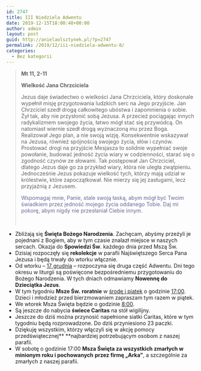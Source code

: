 ```yaml
---
id: 2747
title: III Niedziela Adwentu
date: 2019-12-15T18:00:48+00:00
author: admin
layout: post
guid: http://anielaolsztynek.pl/?p=2747
permalink: /2019/12/iii-niedziela-adwentu-8/
categories:
  - Bez kategorii
---
```

> **Mt 11, 2-11**
> 
> **Wielkość Jana Chrzciciela**
> 
> Jezus daje świadectwo o wielkości Jana Chrzciciela, który doskonale wypełnił misję przygotowania ludzkich serc na Jego przyjście. Jan Chrzciciel szedł drogą całkowitego ubóstwa i zapomnienia o sobie. Żył tak, aby nie przysłonić sobą Jezusa. A przecież pociągając innych radykalizmem swojego życia, łatwo mógł stać się przywódcą. On natomiast wiernie szedł drogą wyznaczoną mu przez Boga. Realizował Jego plan, a nie swoją wizję. Konsekwentnie wskazywał na Jezusa, również spójnością swojego życia, słów i czynów. Prostować drogi na przyjście Mesjasza to solidnie wypełniać swoje powołanie, budować jedność życia wiary w codzienności, starać się o zgodność czynów ze słowami. Tak postępował Jan Chrzciciel, dlatego Jezus daje go za przykład wiary, która nie uległa zwątpieniu. Jednocześnie Jezus pokazuje wielkość tych, którzy mają udział w królestwie, które zapoczątkował. Nie mierzy się jej zasługami, lecz przyjaźnią z Jezusem.
> 
> <span style="color: #666699;">Wspomagaj mnie, Panie, stale swoją łaską, abym mógł być Twoim świadkiem przez jedność mojego życia oddanego Tobie. Daj mi pokorę, abym nigdy nie przesłaniał Ciebie innym.</span>
> 
> &nbsp;

  * Zbliżają się **Święta Bożego Narodzenia**. Zachęcam, abyśmy przeżyli je pojednani z Bogiem, aby w tym czasie znalazł miejsce w naszych sercach. Okazja do **Spowiedzi Św**. każdego dnia przed Mszą Św.
  * Dzisiaj rozpoczęły się **rekolekcje** w parafii Najświętszego Serca Pana Jezusa i będą trwały do wtorku włącznie.
  * Od wtorku – <span style="text-decoration: underline;">17 grudnia</span> – rozpoczyna się druga część Adwentu. Dni tego okresu w liturgii są poświęcone bezpośredniemu przygotowaniu do Bożego Narodzenia. W tych dniach odmawiamy **Nowennę do Dzieciątka Jezus**.
  * W tym tygodniu **Msze Św.** **roratnie** w <span style="text-decoration: underline;">środę i piątek</span> o godzinie <span style="text-decoration: underline;">17:00</span>. Dzieci i młodzież przed bierzmowaniem zapraszam tym razem w piątek.
  * We wtorek Msza Święta będzie o godzinie <span style="text-decoration: underline;">8:00</span>.
  * Są jeszcze do nabycia **świece Caritas** na stół wigilijny.
  * Jeszcze do dziś można przynosić napełnione siatki Caritas, które w tym tygodniu będą rozprowadzone. Do dziś przyniesiono 23 paczki.
  * Dziękuję wszystkim, którzy włączyli się w akcję pomocy przedświątecznej** **najbardziej potrzebującym osobom z naszej parafii.
  * W sobotę o godzinie 17:00 **Msza Święta za wszystkich zmarłych w minionym roku i pochowanych** **przez firmę „Arka”**, a szczególnie za zmarłych z naszej parafii.